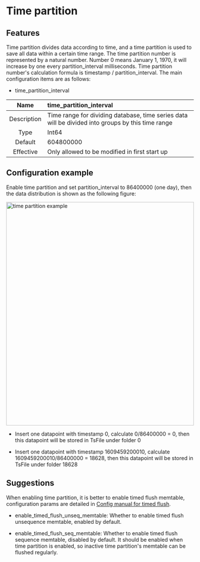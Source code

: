 <!--

    Licensed to the Apache Software Foundation (ASF) under one
    or more contributor license agreements.  See the NOTICE file
    distributed with this work for additional information
    regarding copyright ownership.  The ASF licenses this file
    to you under the Apache License, Version 2.0 (the
    "License"); you may not use this file except in compliance
    with the License.  You may obtain a copy of the License at
    
        http://www.apache.org/licenses/LICENSE-2.0
    
    Unless required by applicable law or agreed to in writing,
    software distributed under the License is distributed on an
    "AS IS" BASIS, WITHOUT WARRANTIES OR CONDITIONS OF ANY
    KIND, either express or implied.  See the License for the
    specific language governing permissions and limitations
    under the License.

-->

# Time partition

## Features

Time partition divides data according to time, and a time partition is used to save all data within a certain time range. The time partition number is represented by a natural number. Number 0 means January 1, 1970, it will increase by one every partition_interval milliseconds. Time partition number's calculation formula is timestamp / partition_interval. The main configuration items are as follows:

* time\_partition\_interval

|Name| time\_partition\_interval                                                              |
 |:---:|:-------------------------------------------------------------------------------------------------------|
|Description| Time range for dividing database, time series data will be divided into groups by this time range |
|Type| Int64                                                                                                  |
|Default| 604800000                                                                                               |
|Effective| Only allowed to be modified in first start up                                                          |

## Configuration example

Enable time partition and set partition_interval to 86400000 (one day), then the data distribution is shown as the following figure:

<img style="width:100%; max-width:800px; max-height:600px; margin-left:auto; margin-right:auto; display:block;" src="/img/UserGuide/Data-Concept/Time-Partition/time_partition_example.png?raw=true" alt="time partition example">

* Insert one datapoint with timestamp 0, calculate 0/86400000 = 0, then this datapoint will be stored in TsFile under folder 0

* Insert one datapoint with timestamp 1609459200010, calculate 1609459200010/86400000 = 18628, then this datapoint will be stored in TsFile under folder 18628

## Suggestions

When enabling time partition, it is better to enable timed flush memtable, configuration params are detailed in [Config manual for timed flush](../Reference/DataNode-Config-Manual.md).

* enable_timed_flush_unseq_memtable: Whether to enable timed flush unsequence memtable, enabled by default.

* enable_timed_flush_seq_memtable: Whether to enable timed flush sequence memtable, disabled by default. It should be enabled when time partition is enabled, so inactive time partition's memtable can be flushed regularly.